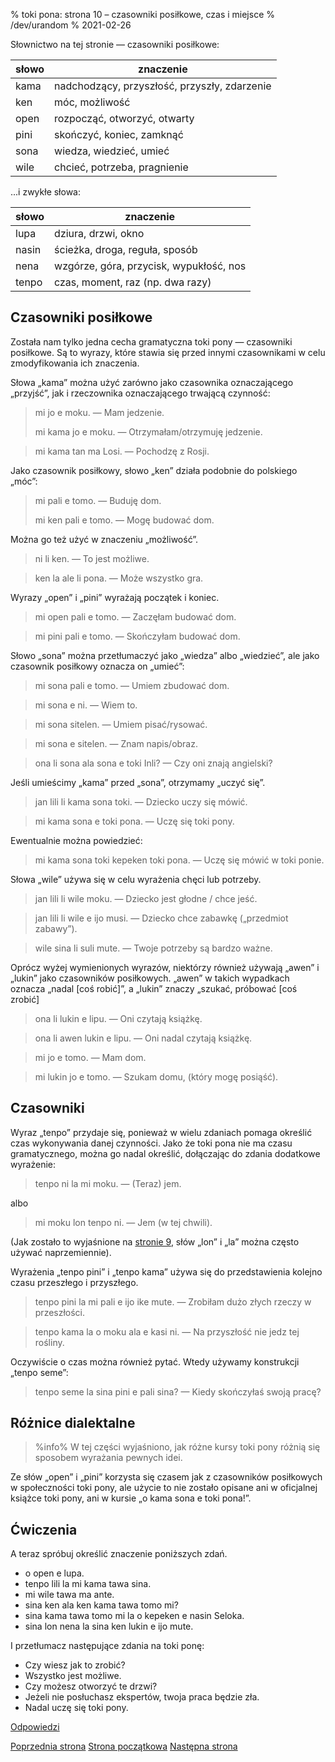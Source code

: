 % toki pona: strona 10 – czasowniki posiłkowe, czas i miejsce
% /dev/urandom
% 2021-02-26

Słownictwo na tej stronie — czasowniki posiłkowe:

| słowo | znaczenie |
|----|----|
| kama | nadchodzący, przyszłość, przyszły, zdarzenie |
| ken | móc, możliwość |
| open | rozpocząć, otworzyć, otwarty |
| pini | skończyć, koniec, zamknąć |
| sona | wiedza, wiedzieć, umieć |
| wile | chcieć, potrzeba, pragnienie |

...i zwykłe słowa:

| słowo | znaczenie |
|----|----|
| lupa | dziura, drzwi, okno |
| nasin | ścieżka, droga, reguła, sposób |
| nena | wzgórze, góra, przycisk, wypukłość, nos |
| tenpo | czas, moment, raz (np. dwa razy) |

## Czasowniki posiłkowe

Została nam tylko jedna cecha gramatyczna toki pony — czasowniki posiłkowe.
Są to wyrazy, które stawia się przed innymi czasownikami w celu zmodyfikowania
ich znaczenia.

Słowa „kama” można użyć zarówno jako czasownika oznaczającego „przyjść”, jak
i rzeczownika oznaczającego trwającą czynność:

> mi jo e moku. — Mam jedzenie.
>
> mi kama jo e moku. — Otrzymałam/otrzymuję jedzenie.

> mi kama tan ma Losi. — Pochodzę z Rosji.

Jako czasownik posiłkowy, słowo „ken” działa podobnie do polskiego „móc”:

> mi pali e tomo. — Buduję dom.
>
> mi ken pali e tomo. — Mogę budować dom.

Można go też użyć w znaczeniu „możliwość”.

> ni li ken. — To jest możliwe.

> ken la ale li pona. — Może wszystko gra.

Wyrazy „open” i „pini” wyrażają początek i koniec.

> mi open pali e tomo. — Zaczęłam budować dom.

> mi pini pali e tomo. — Skończyłam budować dom.

Słowo „sona” można przetłumaczyć jako „wiedza” albo „wiedzieć”, ale jako
czasownik posiłkowy oznacza on „umieć”:

> mi sona pali e tomo. — Umiem zbudować dom.

> mi sona e ni. — Wiem to.

> mi sona sitelen. — Umiem pisać/rysować.

> mi sona e sitelen. — Znam napis/obraz.

> ona li sona ala sona e toki Inli? — Czy oni znają angielski?

Jeśli umieścimy „kama” przed „sona”, otrzymamy „uczyć się”.

> jan lili li kama sona toki. — Dziecko uczy się mówić.

> mi kama sona e toki pona. — Uczę się toki pony.

Ewentualnie można powiedzieć:

> mi kama sona toki kepeken toki pona. — Uczę się mówić w toki ponie.

Słowa „wile” używa się w celu wyrażenia chęci lub potrzeby.

> jan lili li wile moku. — Dziecko jest głodne / chce jeść.

> jan lili li wile e ijo musi. — Dziecko chce zabawkę („przedmiot zabawy”).

> wile sina li suli mute. — Twoje potrzeby są bardzo ważne.

Oprócz wyżej wymienionych wyrazów, niektórzy również używają „awen” i „lukin”
jako czasowników posiłkowych. „awen” w takich wypadkach oznacza „nadal [coś robić]”, a „lukin” znaczy „szukać, próbować [coś zrobić]

> ona li lukin e lipu. — Oni czytają książkę.

> ona li awen lukin e lipu. — Oni nadal czytają książkę.

> mi jo e tomo. — Mam dom.

> mi lukin jo e tomo. — Szukam domu, (który mogę posiąść).

## Czasowniki

Wyraz „tenpo” przydaje się, ponieważ w wielu zdaniach pomaga określić czas
wykonywania danej czynności. Jako że toki pona nie ma czasu gramatycznego, można go
nadal określić, dołączając do zdania dodatkowe wyrażenie:

> tenpo ni la mi moku. — (Teraz) jem.

albo

> mi moku lon tenpo ni. — Jem (w tej chwili).

(Jak zostało to wyjaśnione na [stronie 9](pl_9.html), słów „lon” i „la” można często
używać naprzemiennie).

Wyrażenia „tenpo pini” i „tenpo kama” używa się do przedstawienia kolejno czasu
przeszłego i przyszłego.

> tenpo pini la mi pali e ijo ike mute. — Zrobiłam dużo złych rzeczy w przeszłości.

> tenpo kama la o moku ala e kasi ni. — Na przyszłość nie jedz tej rośliny.

Oczywiście o czas można również pytać. Wtedy używamy konstrukcji „tenpo seme”:

> tenpo seme la sina pini e pali sina? — Kiedy skończyłaś swoją pracę?

## Różnice dialektalne

> %info%
> W tej części wyjaśniono, jak różne kursy toki pony różnią się
> sposobem wyrażania pewnych idei.

Ze słów „open” i „pini” korzysta się czasem jak z czasowników posiłkowych
w społeczności toki pony, ale użycie to nie zostało opisane ani w oficjalnej książce
toki pony, ani w kursie „o kama sona e toki pona!”.

## Ćwiczenia

A teraz spróbuj określić znaczenie poniższych zdań.

* o open e lupa. 
* tenpo lili la mi kama tawa sina.
* mi wile tawa ma ante.
* sina ken ala ken kama tawa tomo mi?
* sina kama tawa tomo mi la o kepeken e nasin Seloka.
* sina lon nena la sina ken lukin e ijo mute.

I przetłumacz następujące zdania na toki ponę:

* Czy wiesz jak to zrobić?
* Wszystko jest możliwe.
* Czy możesz otworzyć te drzwi?
* Jeżeli nie posłuchasz ekspertów, twoja praca będzie zła.
* Nadal uczę się toki pony.

[Odpowiedzi](pl_answers.html#p10)

[Poprzednia strona](pl_9.html) [Strona początkowa](pl_index.html) [Następna strona](pl_11.html)
